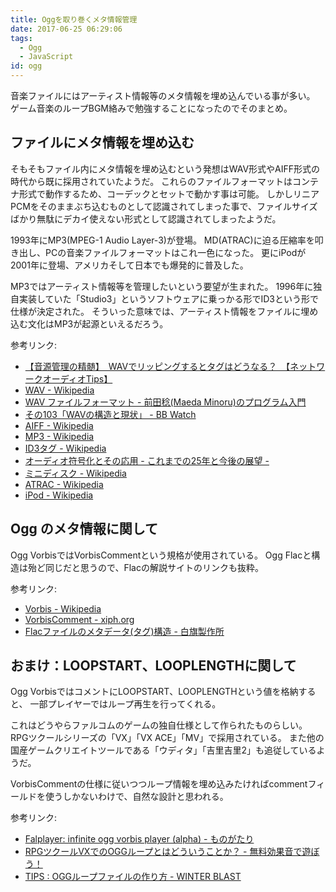 ```yaml
---
title: Oggを取り巻くメタ情報管理
date: 2017-06-25 06:29:06
tags:
  - Ogg
  - JavaScript
id: ogg
---
```


音楽ファイルにはアーティスト情報等のメタ情報を埋め込んでいる事が多い。
ゲーム音楽のループBGM絡みで勉強することになったのでそのまとめ。

<!-- more -->

## ファイルにメタ情報を埋め込む

そもそもファイル内にメタ情報を埋め込むという発想はWAV形式やAIFF形式の時代から既に採用されていたようだ。
これらのファイルフォーマットはコンテナ形式で動作するため、コーデックとセットで動かす事は可能。
しかしリニアPCMをそのままぶち込むものとして認識されてしまった事で、ファイルサイズばかり無駄にデカイ使えない形式として認識されてしまったようだ。

1993年にMP3(MPEG-1 Audio Layer-3)が登場。
MD(ATRAC)に迫る圧縮率を叩き出し、PCの音楽ファイルフォーマットはこれ一色になった。
更にiPodが2001年に登場、アメリカそして日本でも爆発的に普及した。

MP3ではアーティスト情報等を管理したいという要望が生まれた。
1996年に独自実装していた「Studio3」というソフトウェアに乗っかる形でID3という形で仕様が決定された。
そういった意味では、アーティスト情報をファイルに埋め込む文化はMP3が起源といえるだろう。

参考リンク:

- [【音源管理の精髄】　WAVでリッピングするとタグはどうなる？　【ネットワークオーディオTips】](http://kotonohanoana.com/archives/6477)
- [WAV - Wikipedia](https://ja.wikipedia.org/wiki/WAV)
- [WAV ファイルフォーマット - 前田稔(Maeda Minoru)のプログラム入門](http://sky.geocities.jp/kmaedam/directx9/waveform.html)
- [その103「WAVの構造と現状」 - BB Watch](http://bb.watch.impress.co.jp/cda/bbword/16386.html)
- [AIFF - Wikipedia](https://ja.wikipedia.org/wiki/AIFF)
- [MP3 - Wikipedia](https://ja.wikipedia.org/wiki/MP3)
- [ID3タグ - Wikipedia](https://ja.wikipedia.org/wiki/ID3%E3%82%BF%E3%82%B0)
- [オーディオ符号化とその応用 - これまでの25年と今後の展望 -](https://www.jstage.jst.go.jp/article/essfr/6/1/6_51/_pdf)
- [ミニディスク - Wikipedia](https://ja.wikipedia.org/wiki/%E3%83%9F%E3%83%8B%E3%83%87%E3%82%A3%E3%82%B9%E3%82%AF)
- [ATRAC - Wikipedia](https://ja.wikipedia.org/wiki/ATRAC)
- [iPod - Wikipedia](https://ja.wikipedia.org/wiki/IPod)

## Ogg のメタ情報に関して

Ogg VorbisではVorbisCommentという規格が使用されている。
Ogg Flacと構造は殆ど同じだと思うので、Flacの解説サイトのリンクも抜粋。

参考リンク:

- [Vorbis - Wikipedia](https://ja.wikipedia.org/wiki/Vorbis)
- [VorbisComment - xiph.org](https://wiki.xiph.org/VorbisComment)
- [Flacファイルのメタデータ(タグ)構造 - 白旗製作所](http://dededemio.blog.fc2.com/blog-entry-15.html)

## おまけ：LOOPSTART、LOOPLENGTHに関して

Ogg VorbisではコメントにLOOPSTART、LOOPLENGTHという値を格納すると、
一部プレイヤーではループ再生を行ってくれる。

これはどうやらファルコムのゲームの独自仕様として作られたものらしい。
RPGツクールシリーズの「VX」「VX ACE」「MV」で採用されている。
また他の国産ゲームクリエイトツールである「ウディタ」「吉里吉里2」も追従しているようだ。

VorbisCommentの仕様に従いつつループ情報を埋め込みたければcommentフィールドを使うしかないわけで、自然な設計と思われる。

参考リンク:

- [Falplayer: infinite ogg vorbis player (alpha) - ものがたり](http://d.hatena.ne.jp/atsushieno/20110512/p1)
- [RPGツクールVXでのOGGループとはどういうことか？ - 無料効果音で遊ぼう！](http://taira-komori.jpn.org/tkooltop.html)
- [TIPS : OGGループファイルの作り方 - WINTER BLAST](https://sites.google.com/site/wbinfomation/ogg/ogg-rupu-she-ding)

